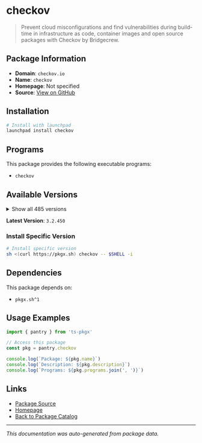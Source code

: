 # checkov

> Prevent cloud misconfigurations and find vulnerabilities during build-time in infrastructure as code, container images and open source packages with Checkov by Bridgecrew.

## Package Information

- **Domain**: `checkov.io`
- **Name**: `checkov`
- **Homepage**: Not specified
- **Source**: [View on GitHub](https://github.com/pkgxdev/pantry/tree/main/projects/checkov.io/package.yml)

## Installation

```bash
# Install with launchpad
launchpad install checkov
```

## Programs

This package provides the following executable programs:

- `checkov`

## Available Versions

<details>
<summary>Show all 485 versions</summary>

- `3.2.450`, `3.2.449`, `3.2.448`, `3.2.447`, `3.2.446`
- `3.2.445`, `3.2.444`, `3.2.443`, `3.2.442`, `3.2.441`
- `3.2.440`, `3.2.439`, `3.2.438`, `3.2.437`, `3.2.436`
- `3.2.435`, `3.2.434`, `3.2.433`, `3.2.432`, `3.2.431`
- `3.2.430`, `3.2.429`, `3.2.428`, `3.2.427`, `3.2.426`
- `3.2.425`, `3.2.424`, `3.2.423`, `3.2.422`, `3.2.421`
- `3.2.420`, `3.2.419`, `3.2.418`, `3.2.417`, `3.2.416`
- `3.2.415`, `3.2.414`, `3.2.413`, `3.2.412`, `3.2.411`
- `3.2.410`, `3.2.409`, `3.2.408`, `3.2.407`, `3.2.406`
- `3.2.405`, `3.2.404`, `3.2.403`, `3.2.402`, `3.2.401`
- `3.2.400`, `3.2.399`, `3.2.398`, `3.2.397`, `3.2.396`
- `3.2.395`, `3.2.394`, `3.2.393`, `3.2.392`, `3.2.391`
- `3.2.390`, `3.2.389`, `3.2.388`, `3.2.387`, `3.2.386`
- `3.2.385`, `3.2.384`, `3.2.383`, `3.2.382`, `3.2.381`
- `3.2.380`, `3.2.379`, `3.2.378`, `3.2.377`, `3.2.376`
- `3.2.374`, `3.2.373`, `3.2.372`, `3.2.370`, `3.2.369`
- `3.2.368`, `3.2.367`, `3.2.366`, `3.2.365`, `3.2.364`
- `3.2.363`, `3.2.362`, `3.2.361`, `3.2.360`, `3.2.359`
- `3.2.358`, `3.2.357`, `3.2.356`, `3.2.355`, `3.2.354`
- `3.2.353`, `3.2.352`, `3.2.351`, `3.2.350`, `3.2.349`
- `3.2.348`, `3.2.347`, `3.2.346`, `3.2.345`, `3.2.344`
- `3.2.343`, `3.2.342`, `3.2.341`, `3.2.340`, `3.2.339`
- `3.2.337`, `3.2.336`, `3.2.335`, `3.2.334`, `3.2.333`
- `3.2.332`, `3.2.331`, `3.2.330`, `3.2.329`, `3.2.328`
- `3.2.327`, `3.2.326`, `3.2.325`, `3.2.324`, `3.2.322`
- `3.2.321`, `3.2.320`, `3.2.319`, `3.2.318`, `3.2.317`
- `3.2.316`, `3.2.315`, `3.2.314`, `3.2.313`, `3.2.312`
- `3.2.311`, `3.2.310`, `3.2.309`, `3.2.308`, `3.2.307`
- `3.2.306`, `3.2.305`, `3.2.304`, `3.2.303`, `3.2.302`
- `3.2.301`, `3.2.300`, `3.2.299`, `3.2.298`, `3.2.297`
- `3.2.296`, `3.2.295`, `3.2.294`, `3.2.293`, `3.2.292`
- `3.2.291`, `3.2.290`, `3.2.289`, `3.2.288`, `3.2.287`
- `3.2.286`, `3.2.285`, `3.2.284`, `3.2.283`, `3.2.282`
- `3.2.281`, `3.2.280`, `3.2.279`, `3.2.278`, `3.2.277`
- `3.2.276`, `3.2.275`, `3.2.274`, `3.2.273`, `3.2.272`
- `3.2.271`, `3.2.270`, `3.2.269`, `3.2.268`, `3.2.267`
- `3.2.266`, `3.2.265`, `3.2.264`, `3.2.263`, `3.2.262`
- `3.2.261`, `3.2.260`, `3.2.259`, `3.2.258`, `3.2.257`
- `3.2.256`, `3.2.255`, `3.2.254`, `3.2.253`, `3.2.252`
- `3.2.251`, `3.2.250`, `3.2.249`, `3.2.248`, `3.2.247`
- `3.2.246`, `3.2.245`, `3.2.244`, `3.2.243`, `3.2.242`
- `3.2.241`, `3.2.240`, `3.2.239`, `3.2.238`, `3.2.237`
- `3.2.236`, `3.2.235`, `3.2.234`, `3.2.233`, `3.2.232`
- `3.2.231`, `3.2.230`, `3.2.229`, `3.2.228`, `3.2.227`
- `3.2.226`, `3.2.225`, `3.2.224`, `3.2.223`, `3.2.222`
- `3.2.221`, `3.2.220`, `3.2.219`, `3.2.218`, `3.2.217`
- `3.2.216`, `3.2.215`, `3.2.214`, `3.2.213`, `3.2.212`
- `3.2.211`, `3.2.210`, `3.2.209`, `3.2.208`, `3.2.207`
- `3.2.206`, `3.2.205`, `3.2.204`, `3.2.203`, `3.2.202`
- `3.2.201`, `3.2.200`, `3.2.199`, `3.2.198`, `3.2.197`
- `3.2.196`, `3.2.195`, `3.2.194`, `3.2.193`, `3.2.192`
- `3.2.191`, `3.2.190`, `3.2.189`, `3.2.188`, `3.2.187`
- `3.2.186`, `3.2.185`, `3.2.184`, `3.2.183`, `3.2.182`
- `3.2.181`, `3.2.180`, `3.2.179`, `3.2.178`, `3.2.177`
- `3.2.176`, `3.2.175`, `3.2.174`, `3.2.173`, `3.2.172`
- `3.2.171`, `3.2.170`, `3.2.169`, `3.2.168`, `3.2.167`
- `3.2.166`, `3.2.165`, `3.2.164`, `3.2.163`, `3.2.162`
- `3.2.161`, `3.2.160`, `3.2.159`, `3.2.158`, `3.2.157`
- `3.2.156`, `3.2.155`, `3.2.154`, `3.2.153`, `3.2.152`
- `3.2.151`, `3.2.150`, `3.2.149`, `3.2.148`, `3.2.147`
- `3.2.146`, `3.2.145`, `3.2.144`, `3.2.143`, `3.2.141`
- `3.2.140`, `3.2.139`, `3.2.138`, `3.2.137`, `3.2.136`
- `3.2.135`, `3.2.134`, `3.2.133`, `3.2.132`, `3.2.131`
- `3.2.130`, `3.2.129`, `3.2.128`, `3.2.127`, `3.2.126`
- `3.2.125`, `3.2.124`, `3.2.123`, `3.2.122`, `3.2.120`
- `3.2.116`, `3.2.115`, `3.2.114`, `3.2.113`, `3.2.112`
- `3.2.111`, `3.2.110`, `3.2.109`, `3.2.108`, `3.2.107`
- `3.2.106`, `3.2.105`, `3.2.104`, `3.2.103`, `3.2.102`
- `3.2.101`, `3.2.100`, `3.2.99`, `3.2.98`, `3.2.97`
- `3.2.96`, `3.2.95`, `3.2.94`, `3.2.93`, `3.2.92`
- `3.2.91`, `3.2.90`, `3.2.89`, `3.2.88`, `3.2.87`
- `3.2.86`, `3.2.85`, `3.2.84`, `3.2.83`, `3.2.82`
- `3.2.81`, `3.2.80`, `3.2.79`, `3.2.78`, `3.2.77`
- `3.2.76`, `3.2.75`, `3.2.74`, `3.2.73`, `3.2.72`
- `3.2.71`, `3.2.70`, `3.2.69`, `3.2.68`, `3.2.67`
- `3.2.66`, `3.2.65`, `3.2.64`, `3.2.63`, `3.2.62`
- `3.2.61`, `3.2.60`, `3.2.59`, `3.2.58`, `3.2.57`
- `3.2.56`, `3.2.55`, `3.2.54`, `3.2.53`, `3.2.52`
- `3.2.51`, `3.2.50`, `3.2.49`, `3.2.48`, `3.2.47`
- `3.2.46`, `3.2.45`, `3.2.44`, `3.2.43`, `3.2.42`
- `3.2.41`, `3.2.40`, `3.2.39`, `3.2.38`, `3.2.37`
- `3.2.36`, `3.2.35`, `3.2.34`, `3.2.33`, `3.2.32`
- `3.2.31`, `3.2.30`, `3.2.29`, `3.2.28`, `3.2.27`
- `3.2.26`, `3.2.25`, `3.2.24`, `3.2.23`, `3.2.22`
- `3.2.21`, `3.2.20`, `3.2.19`, `3.2.18`, `3.2.17`
- `3.2.16`, `3.2.15`, `3.2.14`, `3.2.13`, `3.2.12`
- `3.2.11`, `3.2.10`, `3.2.9`, `3.2.8`, `3.2.7`
- `3.2.6`, `3.2.5`, `3.2.4`, `3.2.3`, `3.2.2`
- `3.2.1`, `3.2.0`, `3.1.72`, `3.1.71`, `3.1.70`
- `3.1.69`, `3.1.68`, `3.1.67`, `3.1.66`, `3.1.65`
- `3.1.64`, `3.1.63`, `3.1.62`, `3.1.61`, `3.1.60`
- `3.1.59`, `3.1.58`, `3.1.57`, `3.1.56`, `3.1.55`
- `3.1.54`, `3.1.53`, `3.1.52`, `3.1.51`, `3.1.50`
- `3.1.49`, `3.1.48`, `3.1.47`, `3.1.46`, `3.1.45`
- `3.1.44`, `3.1.43`, `3.1.42`, `3.1.41`, `3.1.40`
- `3.1.39`, `3.1.38`, `3.1.37`, `3.1.36`, `3.1.35`
- `3.1.34`, `3.1.33`, `3.1.32`, `3.1.31`, `3.1.30`

</details>

**Latest Version**: `3.2.450`

### Install Specific Version

```bash
# Install specific version
sh <(curl https://pkgx.sh) checkov -- $SHELL -i
```

## Dependencies

This package depends on:

- `pkgx.sh^1`

## Usage Examples

```typescript
import { pantry } from 'ts-pkgx'

// Access this package
const pkg = pantry.checkov

console.log(`Package: ${pkg.name}`)
console.log(`Description: ${pkg.description}`)
console.log(`Programs: ${pkg.programs.join(', ')}`)
```

## Links

- [Package Source](https://github.com/pkgxdev/pantry/tree/main/projects/checkov.io/package.yml)
- [Homepage](#)
- [Back to Package Catalog](../../package-catalog.md)

---

*This documentation was auto-generated from package data.*
